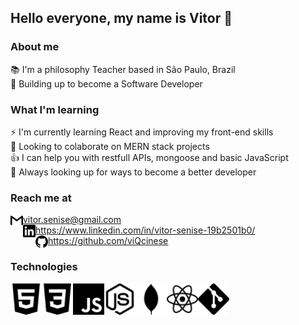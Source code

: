 ## Hello everyone, my name is Vitor 👋

### About me

<span> 📚 I'm a philosophy Teacher based in São Paulo, Brazil </span> <br>
<span> 💪 Building up to become a Software Developer </span><br>

### What I'm learning 

<span>⚡ I'm currently learning React and improving my front-end skills <span> <br>
<span>  🙌 Looking to colaborate on MERN stack projects </span> <br>
<span> 👍 I can help you with restfull APIs, mongoose and basic JavaScript </span> <br>
<span> 👀 Always looking up for ways to become a better developer </span> <br>

### Reach me at
<img align="left" alt="Gmail" height="20px" src="https://raw.githubusercontent.com/viQcinese/viQcinese/master/src/gmail.svg" /> <span> vitor.senise@gmail.com </span> <br>
<img align="left" alt="LinkedIn" height="20px" src="https://raw.githubusercontent.com/viQcinese/viQcinese/master/src/linkedin.svg" /> <span> https://www.linkedin.com/in/vitor-senise-19b2501b0/ </span> <br>
<img align="left" alt="GitHub" height="20px" src="https://raw.githubusercontent.com/viQcinese/viQcinese/master/src/github.svg" /> <span> https://github.com/viQcinese </span> <br>
 
### Technologies
<img align="left" alt="HTML5" height="50px" src="https://raw.githubusercontent.com/viQcinese/viQcinese/master/src/html5.svg" />
<img align="left" alt="CSS3" height="50px" src="https://raw.githubusercontent.com/viQcinese/viQcinese/master/src/css3.svg" />
<img align="left" alt="JavaScript" height="50px" src="https://raw.githubusercontent.com/viQcinese/viQcinese/master/src/javascript.svg" />
<img align="left" alt="NodeJS" height="50px" src="https://raw.githubusercontent.com/viQcinese/viQcinese/master/src/node-dot-js.svg" />
<img align="left" alt="MongoDB" height="50px" src="https://raw.githubusercontent.com/viQcinese/viQcinese/master/src/mongodb.svg" />
<img align="left" alt="React" height="50px" src="https://raw.githubusercontent.com/viQcinese/viQcinese/master/src/react.svg" />
<img align="left" alt="Git" height="50px" src="https://raw.githubusercontent.com/viQcinese/viQcinese/master/src/git.svg" />



